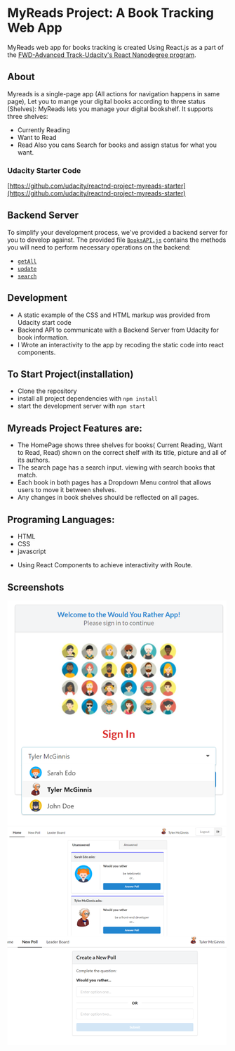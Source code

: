 
# MyReads Project: A Book Tracking Web App
MyReads web app for books tracking is created Using React.js as a part of the [FWD-Advanced Track-Udacity's React Nanodegree program](https://egfwd.com/).

## About
Myreads is a single-page app (All actions for navigation happens in same page), Let you to mange your digital books according to three status (Shelves):
MyReads lets you manage your digital bookshelf. It supports three shelves:
- Currently Reading
- Want to Read
- Read
Also you cans Search for books and assign status for what you want. 

### Udacity Starter Code
[https://github.com/udacity/reactnd-project-myreads-starter](https://github.com/udacity/reactnd-project-myreads-starter)

## Backend Server
To simplify your development process, we've provided a backend server for you to develop against. The provided file [`BooksAPI.js`](src/BooksAPI.js) contains the methods you will need to perform necessary operations on the backend:
* [`getAll`](#getall)
* [`update`](#update)
* [`search`](#search)

## Development
- A static example of the CSS and HTML markup was provided from Udacity start code
- Backend API to communicate with a Backend Server from Udacity for book information.
- I Wrote an interactivity to the app by recoding the static code into react components.

## To Start Project(installation)
* Clone the repository
* install all project dependencies with `npm install`
* start the development server with `npm start`

## Myreads Project Features are:
- The HomePage shows three shelves for books( Current Reading, Want to Read, Read) shown on the correct shelf with its title, picture and all of its authors.
- The search page has a search input. viewing with search books that match.
- Each book in both pages has a Dropdown Menu control that allows users to move it between shelves.
- Any changes in book shelves should be reflected on all pages.

## Programing Languages:
- HTML
- CSS
- javascript
* Using React Components to achieve interactivity with Route.

## Screenshots
![screenshot1](./public/imgs/Screen1.png)
![screenshot2](./public/imgs/Screen2.png)
![screenshot3](./public/imgs/Screen3.png)